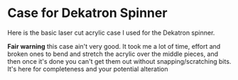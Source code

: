 # Case for Dekatron Spinner

Here is the basic laser cut acrylic case I used for the Dekatron spinner.

**Fair warning** this case ain't very good. It took me a lot of time, effort and broken ones to bend and stretch the acrylic over the middle pieces, and then once it's done you can't get them out without snapping/scratching bits. It's here for completeness and your potential alteration
